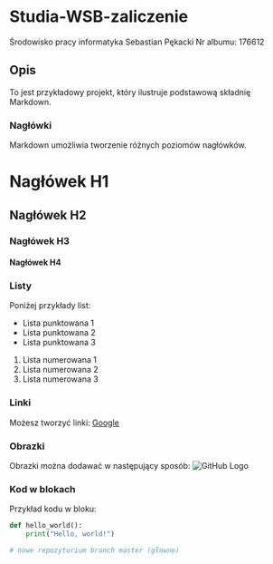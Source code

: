 # Studia-WSB-zaliczenie
Środowisko pracy informatyka Sebastian Pękacki Nr albumu: 176612

## Opis
To jest przykładowy projekt, który ilustruje podstawową składnię Markdown.

### Nagłówki
Markdown umożliwia tworzenie różnych poziomów nagłówków.

# Nagłówek H1
## Nagłówek H2
### Nagłówek H3
#### Nagłówek H4

### Listy
Poniżej przykłady list:
- Lista punktowana 1
- Lista punktowana 2
- Lista punktowana 3

1. Lista numerowana 1
2. Lista numerowana 2
3. Lista numerowana 3

### Linki
Możesz tworzyć linki:
[Google](https://www.google.com)

### Obrazki
Obrazki można dodawać w następujący sposób:
![GitHub Logo](https://github.githubassets.com/images/modules/logos_page/GitHub-Mark.png)

### Kod w blokach
Przykład kodu w bloku:

```python
def hello_world():
    print("Hello, world!")

# nowe repozytorium branch master (głowne)